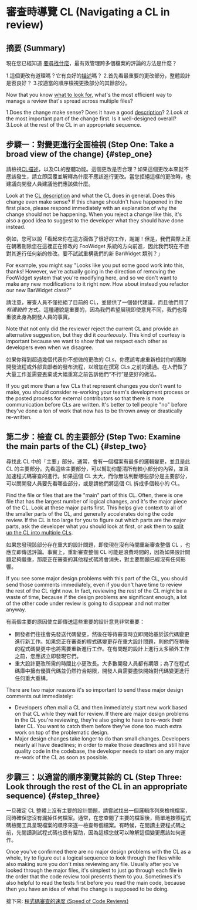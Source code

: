 # 審查時導覽 CL (Navigating a CL in review)

## 摘要 (Summary)

現在您已經知道 [要尋找什麼](looking-for.md)，最有效管理跨多個檔案的評論的方法是什麼？

1.這個更改有道理嗎？它有良好的[描述](../developer/cl-descriptions.md)嗎？
2.首先看最重要的更改部分，整體設計是否良好？
3.按適當的順序檢視更換部分的其餘部分。

Now that you know [what to look for](looking-for.md), what's the most efficient
way to manage a review that's spread across multiple files?

1.Does the change make sense? Does it have a good
  [description](../developer/cl-descriptions.md)?
2.Look at the most important part of the change first. Is it well-designed
  overall?
3.Look at the rest of the CL in an appropriate sequence.

## 步驟一：對變更進行全面檢視 (Step One: Take a broad view of the change) {#step_one}

請檢視[CL描述](../developer/cl-descriptions.md)，以及CL的整體功能。這個更改是否合理？如果這個更改本來就不應該發生，請立即回覆並解釋為什麼不應該進行更改。當您拒絕這樣的更改時，也建議向開發人員建議他們應該做什麼。

Look at the [CL description](../developer/cl-descriptions.md) and what the CL
does in general. Does this change even make sense? If this change shouldn't have
happened in the first place, please respond immediately with an explanation of
why the change should not be happening. When you reject a change like this, it's
also a good idea to suggest to the developer what they should have done instead.

例如，您可以說「看起來你在這方面做了很好的工作，謝謝！但是，我們實際上正在朝著刪除您在這裡正在修改的 FooWidget 系統的方向前進，因此我們現在不想對其進行任何新的修改。要不試試重構我們的新 BarWidget 類別？」

For example, you might say "Looks like you put some good work into this, thanks!
However, we're actually going in the direction of removing the FooWidget system
that you're modifying here, and so we don't want to make any new modifications
to it right now. How about instead you refactor our new BarWidget class?"

請注意，審查人員不僅拒絕了目前的 CL，並提供了一個替代建議，而且他們用了 *有禮貌的* 方式。這種禮貌是重要的，因為我們希望展現即使意見不同，我們也尊重彼此身為開發人員的事實。

Note that not only did the reviewer reject the current CL and provide an
alternative suggestion, but they did it *courteously*. This kind of courtesy is
important because we want to show that we respect each other as developers even
when we disagree.

如果你得到超過幾個代表你不想做的更改的 CLs，你應該考慮重新檢討你的團隊開發流程或外部貢獻者的發布流程，以增加在撰寫 CLs 之前的溝通。在人們做了大量工作並需要丟棄或大幅重寫之前告訴他們“不行”是更好的做法。

If you get more than a few CLs that represent changes you don't want to make,
you should consider re-working your team's development process or the posted
process for external contributors so that there is more communication before CLs
are written. It's better to tell people "no" before they've done a ton of work
that now has to be thrown away or drastically re-written.

## 第二步：檢查 CL 的主要部分 (Step Two: Examine the main parts of the CL) {#step_two}

尋找此 CL 中的「主要」部分。通常，會有一個檔案有最多的邏輯變更，並且是此 CL 的主要部分。先看這些主要部分，可以幫助你釐清所有較小部分的內容，並且加速程式碼審查的進行。如果這個 CL 太大，而你無法判斷哪些部分是主要部分，可以問開發人員要先看哪些部分，或是請他們將這個 CL 拆成多個較小的 CL。

Find the file or files that are the "main" part of this CL. Often, there is one
file that has the largest number of logical changes, and it's the major piece of
the CL. Look at these major parts first. This helps give context to all of the
smaller parts of the CL, and generally accelerates doing the code review. If the
CL is too large for you to figure out which parts are the major parts, ask the
developer what you should look at first, or ask them to
[split up the CL into multiple CLs](../developer/small-cls.md).

如果您發現該部分存在重大的設計問題，即使現在沒有時間重新審查整個 CL ，也應立即傳送評論。事實上，重新審查整個 CL 可能是浪費時間的，因為如果設計問題足夠嚴重，那麼正在審查的其他程式碼將會消失，對主要問題已經沒有任何影響。

If you see some major design problems with this part of the CL, you should send
those comments immediately, even if you don't have time to review the rest of
the CL right now. In fact, reviewing the rest of the CL might be a waste of
time, because if the design problems are significant enough, a lot of the other
code under review is going to disappear and not matter anyway.

有兩個主要的原因使立即傳送這些重要的設計意見非常重要：

- 開發者們往往會先發送代碼變更，然後在等待審查時立即開始基於該代碼變更進行新工作。如果您正在審查的程式碼變更存在重大設計問題，則他們在稍後的程式碼變更中也將需要重新進行工作。在有問題的設計上進行太多額外工作之前，您應該立即發現它們。
- 重大設計更改所需的時間比小更改長。大多數開發人員都有期限；為了在程式碼庫中擁有優質代碼並仍然符合期限，開發人員需要盡快開始對代碼變更進行任何重大重構。

There are two major reasons it's so important to send these major design
comments out immediately:

- Developers often mail a CL and then immediately start new work based on that
  CL while they wait for review. If there are major design problems in the CL
  you're reviewing, they're also going to have to re-work their later CL. You
  want to catch them before they've done too much extra work on top of the
  problematic design.
- Major design changes take longer to do than small changes. Developers nearly
  all have deadlines; in order to make those deadlines and still have quality
  code in the codebase, the developer needs to start on any major re-work of
  the CL as soon as possible.

## 步驟三：以適當的順序瀏覽其餘的 CL (Step Three: Look through the rest of the CL in an appropriate sequence) {#step_three}

一旦確定 CL 整體上沒有主要的設計問題，請嘗試找出一個邏輯序列來檢視檔案，同時確保您沒有漏掉任何檔案。通常，在您查閱了主要的檔案後，簡單地按照程式碼檢閱工具呈現檔案的順序來逐一檢查每個檔案。有時候，在閱讀主要程式碼之前，先閱讀測試程式碼也很有幫助，因為這樣您就可以瞭解這個變更應該如何運作。

Once you've confirmed there are no major design problems with the CL as a whole,
try to figure out a logical sequence to look through the files while also making
sure you don't miss reviewing any file. Usually after you've looked through the
major files, it's simplest to just go through each file in the order that
the code review tool presents them to you. Sometimes it's also helpful to read the tests
first before you read the main code, because then you have an idea of what the
change is supposed to be doing.

接下來: [程式碼審查的速度 (Speed of Code Reviews)](speed.md)

